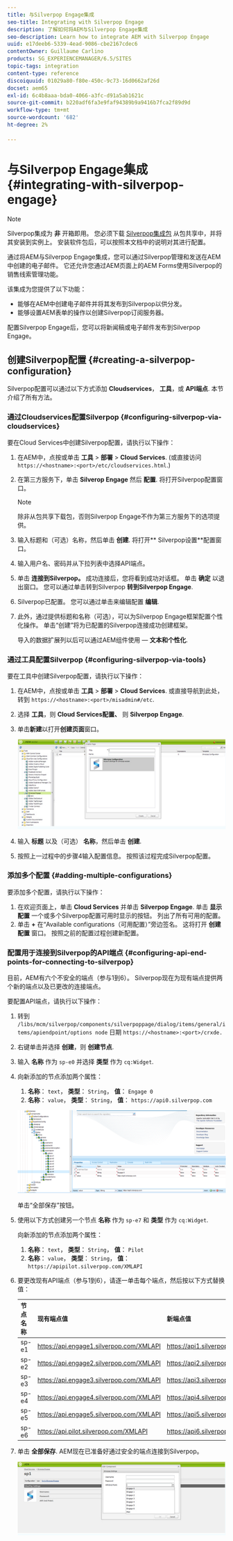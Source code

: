 ```yaml
---
title: 与Silverpop Engage集成
seo-title: Integrating with Silverpop Engage
description: 了解如何将AEM与Silverpop Engage集成
seo-description: Learn how to integrate AEM with Silverpop Engage
uuid: e17deeb6-5339-4ead-9086-cbe2167cdec6
contentOwner: Guillaume Carlino
products: SG_EXPERIENCEMANAGER/6.5/SITES
topic-tags: integration
content-type: reference
discoiquuid: 01029a80-f80e-450c-9c73-16d0662af26d
docset: aem65
exl-id: 6c4b8aaa-bda0-4066-a3fc-d91a5ab1621c
source-git-commit: b220adf6fa3e9faf94389b9a9416b7fca2f89d9d
workflow-type: tm+mt
source-wordcount: '682'
ht-degree: 2%

---
```


# 与Silverpop Engage集成{#integrating-with-silverpop-engage}

>[!NOTE]
>
>Silverpop集成为 **非** 开箱即用。 您必须下载 [Silverpop集成包](https://www.adobeaemcloud.com/content/marketplace/marketplaceProxy.html?packagePath=/content/companies/public/adobe/packages/aem620/product/cq-mcm-integrations-silverpop-content) 从包共享中，并将其安装到实例上。 安装软件包后，可以按照本文档中的说明对其进行配置。

通过将AEM与Silverpop Engage集成，您可以通过Silverpop管理和发送在AEM中创建的电子邮件。 它还允许您通过AEM页面上的AEM Forms使用Silverpop的销售线索管理功能。

该集成为您提供了以下功能：

* 能够在AEM中创建电子邮件并将其发布到Silverpop以供分发。
* 能够设置AEM表单的操作以创建Silverpop订阅服务器。

配置Silverpop Engage后，您可以将新闻稿或电子邮件发布到Silverpop Engage。

## 创建Silverpop配置 {#creating-a-silverpop-configuration}

Silverpop配置可以通过以下方式添加 **Cloudservices**， **工具**，或 **API端点**. 本节介绍了所有方法。

### 通过Cloudservices配置Silverpop {#configuring-silverpop-via-cloudservices}

要在Cloud Services中创建Silverpop配置，请执行以下操作：

1. 在AEM中，点按或单击 **工具** > **部署** > **Cloud Services**. (或直接访问 `https://<hostname>:<port>/etc/cloudservices.html`.)
1. 在第三方服务下，单击 **Silverop Engage** 然后 **配置**. 将打开Silverpop配置窗口。

   >[!NOTE]
   >
   >除非从包共享下载包，否则Silverpop Engage不作为第三方服务下的选项提供。

1. 输入标题和（可选）名称，然后单击 **创建**. 将打开** Silverpop设置**配置窗口。
1. 输入用户名、密码并从下拉列表中选择API端点。
1. 单击 **连接到Silverpop。** 成功连接后，您将看到成功对话框。 单击 **确定** 以退出窗口。 您可以通过单击转到Silverpop **转到Silverpop Engage**.
1. Silverpop已配置。 您可以通过单击来编辑配置 **编辑**.
1. 此外，通过提供标题和名称（可选），可以为Silverpop Engage框架配置个性化操作。 单击“创建”将为已配置的Silverpop连接成功创建框架。

   导入的数据扩展列以后可以通过AEM组件使用 —  **文本和个性化**.

### 通过工具配置Silverpop {#configuring-silverpop-via-tools}

要在工具中创建Silverpop配置，请执行以下操作：

1. 在AEM中，点按或单击 **工具** > **部署** > **Cloud Services**. 或直接导航到此处，转到 `https://<hostname>:<port>/misadmin#/etc`.
1. 选择 **工具**，则 **Cloud Services配置、** 则 **Silverpop Engage**.
1. 单击&#x200B;**新建**&#x200B;以打开&#x200B;**创建页面**&#x200B;窗口。

   ![chlimage_1-6](assets/chlimage_1-6.jpeg)

1. 输入 **标题** 以及（可选） **名称**，然后单击 **创建**.
1. 按照上一过程中的步骤4输入配置信息。 按照该过程完成Silverpop配置。

### 添加多个配置 {#adding-multiple-configurations}

要添加多个配置，请执行以下操作：

1. 在欢迎页面上，单击 **Cloud Services** 并单击 **Silverpop Engage**. 单击 **显示配置** 一个或多个Silverpop配置可用时显示的按钮。 列出了所有可用的配置。
1. 单击 **+** 在“Available configurations（可用配置）”旁边签名。 这将打开 **创建配置** 窗口。 按照之前的配置过程创建新配置。

### 配置用于连接到Silverpop的API端点 {#configuring-api-end-points-for-connecting-to-silverpop}

目前，AEM有六个不安全的端点（参与1到6）。 Silverpop现在为现有端点提供两个新的端点以及已更改的连接端点。

要配置API端点，请执行以下操作：

1. 转到 `/libs/mcm/silverpop/components/silverpoppage/dialog/items/general/items/apiendpoint/options node` 日期 `https://<hostname>:<port>/crxde.`
1. 右键单击并选择 **创建**，则 **创建节点**.
1. 输入 **名称** 作为 `sp-e0` 并选择 **类型** 作为 `cq:Widget`.
1. 向新添加的节点添加两个属性：

   1. **名称**： `text`， **类型**： `String`， **值**： `Engage 0`
   1. **名称**： `value`， **类型**： `String`， **值**： `https://api0.silverpop.com`

   ![chlimage_1-42](assets/chlimage_1-42.png)

   单击“全部保存”按钮。

1. 使用以下方式创建另一个节点 **名称** 作为 `sp-e7` 和 **类型** 作为 `cq:Widget`.

   向新添加的节点添加两个属性：

   1. **名称**： `text`， **类型**： `String`， **值**： `Pilot`
   1. **名称**： `value`， **类型**： `String`， **值**： `https://apipilot.silverpop.com/XMLAPI`

1. 要更改现有API端点（参与1到6），请逐一单击每个端点，然后按以下方式替换值：

   | **节点名称** | **现有端点值** | **新端点值** |
   |---|---|---|
   | sp-e1 | https://api.engage1.silverpop.com/XMLAPI | https://api1.silverpop.com |
   | sp-e2 | https://api.engage2.silverpop.com/XMLAPI | https://api2.silverpop.com |
   | sp-e3 | https://api.engage3.silverpop.com/XMLAPI | https://api3.silverpop.com |
   | sp-e4 | https://api.engage4.silverpop.com/XMLAPI | https://api4.silverpop.com |
   | sp-e5 | https://api.engage5.silverpop.com/XMLAPI | https://api5.silverpop.com |
   | sp-e6 | https://api.pilot.silverpop.com/XMLAPI | https://api6.silverpop.com |

1. 单击 **全部保存**. AEM现在已准备好通过安全的端点连接到Silverpop。

   ![chlimage_1-7](assets/chlimage_1-7.jpeg)
